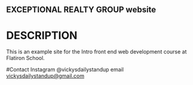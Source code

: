 EXCEPTIONAL REALTY GROUP website
---
# DESCRIPTION

This is an example site for the Intro front end web development course at Flatiron School.

#Contact
Instagram @vickysdailystandup
email vickysdailystandup@gmail.com
